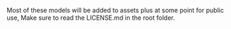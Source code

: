 Most of these models will be added to assets plus at some point for public use, Make sure to read the LICENSE.md in the root folder.
